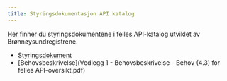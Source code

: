 ```yaml
---
title: Styringsdokumentasjon API katalog
---
```


Her finner du styringsdokumentene i felles API-katalog utviklet av Brønnøysundregistrene.


* [Styringsdokument](Styringsdokument_API-katalog_v1.1.pdf)
* [Behovsbeskrivelse](Vedlegg 1 - Behovsbeskrivelse - Behov (4.3) for felles API-oversikt.pdf)
